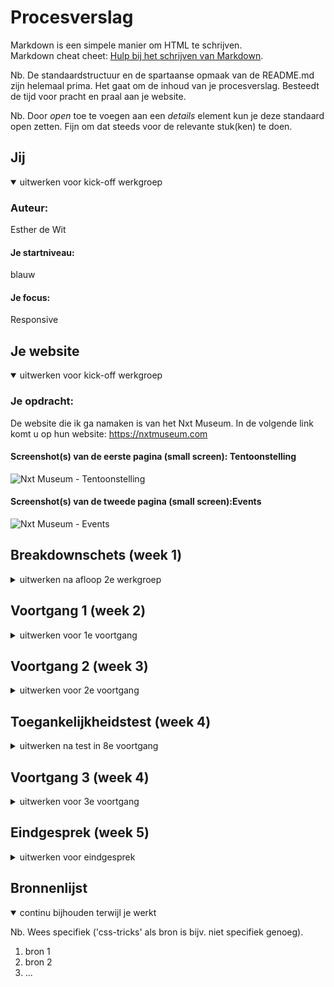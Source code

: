 # Procesverslag
Markdown is een simpele manier om HTML te schrijven.  
Markdown cheat cheet: [Hulp bij het schrijven van Markdown](https://github.com/adam-p/markdown-here/wiki/Markdown-Cheatsheet).

Nb. De standaardstructuur en de spartaanse opmaak van de README.md zijn helemaal prima. Het gaat om de inhoud van je procesverslag. Besteedt de tijd voor pracht en praal aan je website.

Nb. Door *open* toe te voegen aan een *details* element kun je deze standaard open zetten. Fijn om dat steeds voor de relevante stuk(ken) te doen.





## Jij

<details open>
<summary>uitwerken voor kick-off werkgroep</summary>

### Auteur:
Esther de Wit 

#### Je startniveau:
blauw

#### Je focus:
Responsive
 
</details>





## Je website

<details open>
<summary>uitwerken voor kick-off werkgroep</summary>

### Je opdracht:
De website die ik ga namaken is van het Nxt Museum. 
In de volgende link komt u op hun website: https://nxtmuseum.com

#### Screenshot(s) van de eerste pagina (small screen): Tentoonstelling 

![Nxt Museum - Tentoonstelling ](https://user-images.githubusercontent.com/89992194/133617304-0cd878f6-97ed-4b01-9d3e-af2bda693385.png)


#### Screenshot(s) van de tweede pagina (small screen):Events
 
 ![Nxt Museum - Events](https://user-images.githubusercontent.com/89992194/133617092-9c2073a6-3452-4685-a32f-d1ab87ca005c.png)
</details>





## Breakdownschets (week 1)

<details>
<summary>uitwerken na afloop 2e werkgroep</summary>
 
### Beide pagina's
 
<img width="385" alt="Schermafbeelding 2021-09-16 om 15 07 31" src="https://user-images.githubusercontent.com/89992194/133617643-1eafc0b3-45a5-4c4c-a0c2-a4313e49f14a.png">

--> Na eventuele aanpassingen ga ik het volgende nog invoegen:
 
### de hele pagina: 
<img src="images/dummy-plaatje.jpg" width="375px" alt="breakdown van de hele pagina">

### dynamisch deel (bijv menu): 
<img src="images/dummy-plaatje.jpg" width="375px" alt="breakdown van een dynamisch deel">

### wellicht nog een dynamisch deel (bijv filter): 
<img src="images/dummy-plaatje.jpg" width="375px" alt="breakdown van nog een dynamisch deel">

</details>





## Voortgang 1 (week 2)

<details>
<summary>uitwerken voor 1e voortgang</summary>

### Stand van zaken

Ik merk dat CCS mij veel gemakkelijker af gaat dan JS. Dit vind ik dan ook lastig. Wel vond de opdrachten erg leuk om te doen, echter is het wel
veel werk als je zelf moeite hebt met coderen. Hierbij merk ik dan ook wel dat ik opdrachten of niet 
helemaal af krijg of erg lang bezig ben.
 
Verder merk ik ook dat ik weer erg moet inkomen en meerdere dingen weer opnieuw moet opzoeken, omdat HTML bijvoorbeeld
alweer een jaar geleden is. Ik moet gewoon weer even van start gaan! Je zou me kunnen vergelijken met een diesel. 
 
(neem ook screenshots op van delen van je website en code)###--> waarom hoort dit hierbij?


### Agenda voor meeting
samen met je groepje opstellen

| Esther de Wit  | student 2          | student 3    | student 4        |
| ---            | ---                | ---          | ---              |
| - HTML element | en dit             | en ik dit    | en dan ik dat    |
| - article      | dit als er tijd is | nog een punt | dit wil ik zeker |
| - section      | ...                | ...          | ...              |


### Verslag van meeting
hier na afloop snel de uitkomsten van de meeting vastleggen

- punt 1
- punt 2
- nog een punt
- ...

</details>





## Voortgang 2 (week 3)

<details>
<summary>uitwerken voor 2e voortgang</summary>

### Stand van zaken
 
In deze week vond ik 
hier dit ging goed & dit was lastig (neem ook screenshots op van delen van je website en code)


### Agenda voor meeting
samen met je groepje opstellen

| student 1      | student 2          | student 3    | student 4        |
| ---            | ---                | ---          | ---              |
| dit bespreken  | en dit             | en ik dit    | en dan ik dat    |
| en dat ook nog | dit als er tijd is | nog een punt | dit wil ik zeker |
| ...            | ...                | ...          | ...              |


### Verslag van meeting
hier na afloop snel de uitkomsten van de meeting vastleggen

- punt 1
- punt 2
- nog een punt
- ...

</details>





## Toegankelijkheidstest (week 4)

<details>
<summary>uitwerken na test in 8e voortgang</summary>

### Bevindingen
Tijdens de toegankelijkheidstest zijn bij mij de volgende bevindingen naar voren gekomen:

#### Low Contrast
Tijdens het testen met de verschillende brillen kwam de eerste bevinding naar boven met de 'Low Contrast' bril. 
Deze bril liet het beeld vervagen en je merkte in mijn scherm dat het verschil tussen muis en achtergrond niet meer 
zichtbaas was. Dit is dan ook een bevinding die valt te verbeteren. 
![IMG_0103](https://user-images.githubusercontent.com/89992194/135269511-bc2385bd-160d-4238-a6f1-2fd0acbdd83e.jpg)
![IMG_0105](https://user-images.githubusercontent.com/89992194/135269515-045ebe60-da17-46d6-bb08-7df2fddc78f0.jpg)

Het volgende heb ik hieraan gedaan en heb ik net zo gemaakt als de orginele Nxt Museum website:

![pijl](https://user-images.githubusercontent.com/89992194/135270349-007a1f8d-a8ab-4d27-88c6-69bea67f9e1f.png)


#### Titel tweede bevinding. 
Hier korte omschrijving (met indien nodig een afbeelding)

Hier een omschrijving van hoe het opgelost kan worden (met indien nodig een afbeelding)


#### Titel volgende bevinding. 
Hier korte omschrijving (met indien nodig een afbeelding)

Hier een omschrijving van hoe het opgelost kan worden (met indien nodig een afbeelding)


#### Titel nog een bevinding. 
Hier korte omschrijving (met indien nodig een afbeelding)

Hier een omschrijving van hoe het opgelost kan worden (met indien nodig een afbeelding)

</details>





## Voortgang 3 (week 4)

<details>
<summary>uitwerken voor 3e voortgang</summary>

### Stand van zaken
 

hier dit ging goed & dit was lastig (neem ook screenshots op van delen van je website en code)


### Agenda voor meeting
samen met je groepje opstellen

| student 1      | student 2          | student 3    | student 4        |
| ---            | ---                | ---          | ---              |
| dit bespreken  | en dit             | en ik dit    | en dan ik dat    |
| en dat ook nog | dit als er tijd is | nog een punt | dit wil ik zeker |
| ...            | ...                | ...          | ...              |


### Verslag van meeting
hier na afloop snel de uitkomsten van de meeting vastleggen

- punt 1
- punt 2
- nog een punt
- ...

</details>





## Eindgesprek (week 5)

<details>
<summary>uitwerken voor eindgesprek</summary>

### Stand van zaken
hier dit ging goed & dit was lastig (neem ook screenshots op van delen van je website en code)

### Screenshot(s)

hier screenshot(s) van je eindresultaat

</details>





## Bronnenlijst

<details open>
<summary>continu bijhouden terwijl je werkt</summary>

Nb. Wees specifiek ('css-tricks' als bron is bijv. niet specifiek genoeg).

1. bron 1
2. bron 2
3. ...

</details>
